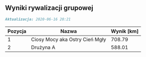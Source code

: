## Wyniki rywalizacji grupowej

```markdown
Aktualizacja: 2020-06-16 20:21
```

Pozycja | Nazwa | Wynik [km] |
------------ | -------------  | -------------
 1 |Ciosy Mocy aka Ostry Cień Mgły | 708.79 
 2 |Drużyna A | 588.01
